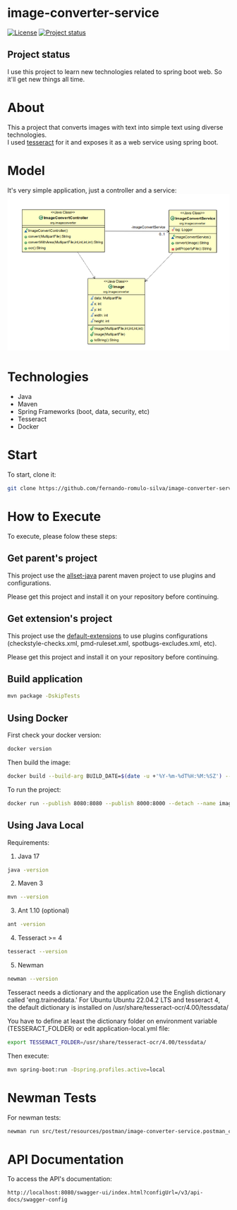 # image-converter-service

[![License](https://img.shields.io/badge/License-Apache%202.0-blue.svg)](https://opensource.org/licenses/Apache-2.0)
[![Project status](https://img.shields.io/badge/Project%20status-Maintenance-orange.svg)](https://img.shields.io/badge/Project%20status-Maintenance-orange.svg)

## Project status

I use this project to learn new technologies related to spring boot web.
So it'll get new things all time.

# About

This a project that converts images with text into simple text using diverse technologies.  
I used [tesseract](https://github.com/tesseract-ocr/tesseract) for it and exposes it as a web service using spring boot.

# Model

It's very simple application, just a controller and a service:
![Model](https://github.com/fernando-romulo-silva/image-converter-service/blob/master/doc/class-diagram.png)

# Technologies

- Java
- Maven
- Spring Frameworks (boot, data, security, etc)
- Tesseract
- Docker

# Start

To start, clone it:

```bash
git clone https://github.com/fernando-romulo-silva/image-converter-service
```

# How to Execute

To execute, please folow these steps:


## Get parent's project

This project use the [allset-java](https://github.com/fernando-romulo-silva/allset-java) parent maven project to use plugins and configurations. 

Please get this project and install it on your repository before continuing.


## Get extension's project

This project use the [default-extensions](https://github.com/fernando-romulo-silva/default-extensions) to use plugins configurations (checkstyle-checks.xml, pmd-ruleset.xml, spotbugs-excludes.xml, etc).

Please get this project and install it on your repository before continuing.

## Build application

```bash
mvn package -DskipTests
```

## Using Docker

First check your docker version:

```bash
docker version
```

Then build the image:

```bash 
docker build --build-arg BUILD_DATE=$(date -u +'%Y-%m-%dT%H:%M:%SZ') --file src/main/docker/Dockerfile --tag image-converter-service .
```

To run the project:

```bash 
docker run --publish 8080:8080 --publish 8000:8000 --detach --name image-converter-service-1 --env-file src/main/docker/AlpineVersion.env image-converter-service
```

## Using Java Local

Requirements: 

1) Java 17

```bash
java -version 
```

2) Maven 3

```bash
mvn --version
```

3) Ant 1.10 (optional)

```bash
ant -version
```

4) Tesseract >= 4
 
```bash
tesseract --version
```

5) Newman

```bash
newman --version
```
Tesseract needs a dictionary and the application use the English dictionary called 'eng.traineddata.'
For Ubuntu Ubuntu 22.04.2 LTS and tesseract 4, the default dictionary is installed on /usr/share/tesseract-ocr/4.00/tessdata/

You have to define at least the dictionary folder on environment variable (TESSERACT_FOLDER) or edit application-local.yml file:

```bash
export TESSERACT_FOLDER=/usr/share/tesseract-ocr/4.00/tessdata/
```

Then execute:

```bash
mvn spring-boot:run -Dspring.profiles.active=local
```

# Newman Tests

For newman tests:

```bash
newman run src/test/resources/postman/image-converter-service.postman_collection.json -e src/test/resources/postman/image-converter-service-local.postman_environment.json
```

# API Documentation

To access the API's documentation:

```url
http://localhost:8080/swagger-ui/index.html?configUrl=/v3/api-docs/swagger-config
```
